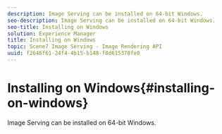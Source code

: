 ```yaml
---
description: Image Serving can be installed on 64-bit Windows.
seo-description: Image Serving can be installed on 64-bit Windows.
seo-title: Installing on Windows
solution: Experience Manager
title: Installing on Windows
topic: Scene7 Image Serving - Image Rendering API
uuid: f2646f61-24f4-4b15-b148-f8d615378fe0
---
```


# Installing on Windows{#installing-on-windows}

Image Serving can be installed on 64-bit Windows.

